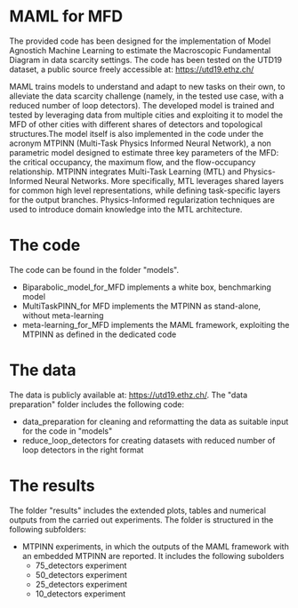 # MAML for MFD

The provided code has been designed for the implementation of Model Agnostich Machine Learning to estimate the Macroscopic Fundamental Diagram in data scarcity settings.
The code has been tested on the UTD19 dataset, a public source freely accessible at: https://utd19.ethz.ch/
  

MAML trains models to understand and adapt to new tasks on their own, to alleviate the data scarcity challenge (namely, in the tested use case, with a reduced number of loop detectors). The developed model is trained and tested by leveraging data from multiple cities and exploiting it to model the MFD of other cities with different shares of detectors and topological structures.The model itself is also implemented in the code under the acronym MTPINN (Multi-Task Physics Informed Neural Network), a non parametric model designed to estimate three key parameters of the MFD: the critical occupancy, the maximum flow, and the flow-occupancy relationship. MTPINN integrates Multi-Task Learning (MTL) and Physics-Informed Neural Networks. More specifically, MTL leverages shared layers for common high level representations, while defining task-specific layers for the output branches. Physics-Informed regularization techniques are used to introduce domain knowledge into the MTL architecture. 

# The code
The code can be found in the folder "models".  
- Biparabolic_model_for_MFD implements a white box, benchmarking model
- MultiTaskPINN_for MFD implements the MTPINN as stand-alone, without meta-learning
- meta-learning_for_MFD implements the MAML framework, exploiting the MTPINN as defined in the dedicated code

# The data
The data is publicly available at: https://utd19.ethz.ch/. The "data preparation" folder includes the following code:
- data_preparation for cleaning and reformatting the data as suitable input for the code in "models"
- reduce_loop_detectors for creating datasets with reduced number of loop detectors in the right format  

# The results
The folder "results" includes the extended plots, tables and numerical outputs from the carried out experiments. The folder is structured in the following subfolders:
- MTPINN experiments, in which the outputs of the MAML framework with an embedded MTPINN are reported. It includes the following subolders
    - 75_detectors experiment
    - 50_detectors experiment
    - 25_detectors experiment
    - 10_detectors experiment